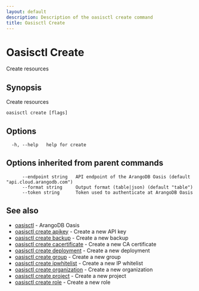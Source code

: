 ```yaml
---
layout: default
description: Description of the oasisctl create command
title: Oasisctl Create
---
```

# Oasisctl Create

Create resources

## Synopsis

Create resources

```
oasisctl create [flags]
```

## Options

```
  -h, --help   help for create
```

## Options inherited from parent commands

```
      --endpoint string   API endpoint of the ArangoDB Oasis (default "api.cloud.arangodb.com")
      --format string     Output format (table|json) (default "table")
      --token string      Token used to authenticate at ArangoDB Oasis
```

## See also

* [oasisctl](oasisctl.md)	 - ArangoDB Oasis
* [oasisctl create apikey](oasisctl_create_apikey.md)	 - Create a new API key
* [oasisctl create backup](oasisctl_create_backup.md)	 - Create a new backup
* [oasisctl create cacertificate](oasisctl_create_cacertificate.md)	 - Create a new CA certificate
* [oasisctl create deployment](oasisctl_create_deployment.md)	 - Create a new deployment
* [oasisctl create group](oasisctl_create_group.md)	 - Create a new group
* [oasisctl create ipwhitelist](oasisctl_create_ipwhitelist.md)	 - Create a new IP whitelist
* [oasisctl create organization](oasisctl_create_organization.md)	 - Create a new organization
* [oasisctl create project](oasisctl_create_project.md)	 - Create a new project
* [oasisctl create role](oasisctl_create_role.md)	 - Create a new role

